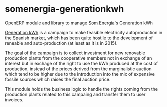 # somenergia-generationkwh

OpenERP module and library to manage [Som Energia]'s Generation kWh

[Generation kWh] is a campaign to make feasible electricity autoproduction
in the Spanish market, which has been quite hostile to the development
of reneable and auto-production (at least as it is in 2015).

[Generation kWh]:(https://generationkwh.org)
[Som Energia]:(https://somenergia.coop)

The goal of the campaign is to collect investment for new renovable
production plants from the cooperative members not in exchange of
an interest but in exchage of the right to use the kWh produced
at the cost of production, instead of the prices derived from the
marginalistic auction which tend to be higher due to the introduction
into the mix of expensive fossile sources which raises the final
auction price.

This module holds the business logic to handle the rights coming
from the production plants related to this campaing and transfer
them to user invoices.




